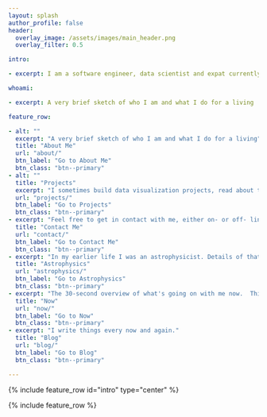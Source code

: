 ```yaml
---
layout: splash
author_profile: false
header:
  overlay_image: /assets/images/main_header.png
  overlay_filter: 0.5

intro:

- excerpt: I am a software engineer, data scientist and expat currently living in Chicago, IL.  In the past I was an astrophysicist, working on high performance computing simulations of galaxy formation.  Currently, I am CTO at the EdTech company [Packback](https://packback.co), where I am part of a team that helps inspire the curiosity inside of every student.  I was previously director of engineering at [Narrative Science](https://www.narrativescience.com)

whoami:

- excerpt: A very brief sketch of who I am and what I do for a living

feature_row:

- alt: ""
  excerpt: "A very brief sketch of who I am and what I do for a living"
  title: "About Me"
  url: "about/"
  btn_label: "Go to About Me"
  btn_class: "btn--primary"
- alt: ""
  title: "Projects"
  excerpt: "I sometimes build data visualization projects, read about them here"
  url: "projects/"
  btn_label: "Go to Projects"
  btn_class: "btn--primary"
- excerpt: "Feel free to get in contact with me, either on- or off- line."
  title: "Contact Me"
  url: "contact/"
  btn_label: "Go to Contact Me"
  btn_class: "btn--primary"
- excerpt: "In my earlier life I was an astrophysicist. Details of that career are here."
  title: "Astrophysics"
  url: "astrophysics/"
  btn_label: "Go to Astrophysics"
  btn_class: "btn--primary"
- excerpt: "The 30-second overview of what's going on with me now.  This is what I would tell you if you were a good friend I hadn't seen in years."
  title: "Now"
  url: "now/"
  btn_label: "Go to Now"
  btn_class: "btn--primary"
- excerpt: "I write things every now and again."
  title: "Blog"
  url: "blog/"
  btn_label: "Go to Blog"
  btn_class: "btn--primary"

---
```


{% include feature_row id="intro" type="center" %}

{% include feature_row  %}


